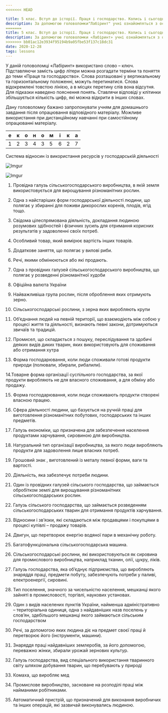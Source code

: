 ```yaml
---
<<<<<<< HEAD

title: 5 клас. Вступ до історії. Праця і господарство. Колись і сьогодні.
description: За допомогою головоломки"Лабіринт" учні ознайомляться з основними поняттями та термінами з теми "Праця та господарство".
=======
title: 5 клас. Вступ до історії. Праця і господарство. Колись і сьогодні
description: За допомогою головоломки «Лабіринт» учні ознайомляться з основними поняттями та термінами з теми «Праця та господарство»
>>>>>>> bb01ac12e3934f95194b9a05fbe53f137c18dc31
date: 2020-12-28
tags: lessons
---
```


У даній головоломці «Лабіринт» використано слово – ключ. Підставляючи замість цифр літери можна розгадати терміни та поняття до теми «Праця та господарство». Слова розташовані у вертикальному та горизонтальному положенні, можуть перетинатися. Слова відокремлені товстою лінією, а в місцях перетину слів вона відсутня. Для підказки наведено пояснення понять. Ставлячи відповіді у клітинки збільшується кількість цифр, які можна відкрити в інших словах.

Дану головоломку бажано запропонувати учням для домашнього завдання після опрацювання відповідного матеріалу. Можливе використання при дистанційному навчанні при самостійному опрацюванні матеріалу.

 

| е    | к    | о    | н    | о    | м    | і    | к    | а    |
| ---- | ---- | ---- | ---- | ---- | ---- | ---- | ---- | ---- |
| 1    | 2    | 3    | 4    | 3    | 5    | 6    | 2    | 7    |

Система відносин із використання ресурсів у господарській діяльності 

![Imgur](https://i.imgur.com/1jaGGdj.png)

![Imgur](https://i.imgur.com/5RqfPDA.png)

 

1. Провідна галузь сільськогосподарського виробництва, в якій земля використовується для вирощування різноманітних рослин.

2. Одна з найстаріших форм господарської діяльності людини, що полягає у збиранні для поживи дикорослих коренів, плодів, ягід тощо.

3. Свідома цілеспрямована діяльність, докладання людиною розумових  здібностей і фізичних зусиль для отримання корисних результатів у задоволенні своїх потреб.

4. Особливий товар, який вимірює вартість інших товарів.

5. Додаткове заняття, що полягає у вилові риби.

6. Речі, якими обмінюються або які продають.

7. Одна з провідних галузей сільськогосподарського виробництва, що полягає у розведенні різноманітної худоби

8. Офіційна валюта України

9. Найважливіша група рослин, після оброблення яких отримують зерно.

10. Сільськогосподарські рослини, з зерна яких виробляють крупи

11. Об’єднання людей на певній території, що взаємодіють між собою у процесі життя та діяльності, визнають певні закони, дотримуються звичаїв та традицій.

12. Промисел, що складається з пошуку, переслідування та здобичі деяких видів диких тварин, яких використовують для споживання або отримання хутра

13. Форма господарювання, коли люди споживали готові продукти  природи (полювали, збирали, рибалили).

  14.Товарне форма організації суспільного господарства, за якої продукти виробляють не для власного     споживання, а для обміну або продажу.

15. Форма господарювання, коли люди споживають продукти створені власною працею.

16. Сфера діяльності людини, що базується на ручній праці для виготовлення різноманітних побутових, господарських та інших предметів.

17. Галузь економіки, що призначена для забезпечення населення продуктами харчування, сировиною для виробництва.

18. Натуральний тип організації виробництва, за якого люди виробляють продукти для задоволення лише власних потреб.

19. Грошовий знак , виготовлений із металу певної форми, ваги та вартості.

20. Діяльність, яка забезпечує потреби людини.

21. Один із провідних галузей сільського господарства, що займається обробітком землі для вирощування різноманітних сільськогосподарських рослин.

22. Галузь сільського господарства, що займається розведенням сільськогосподарських тварин для отримання продуктів харчування.

23. Відносини і зв’язки, які складаються між продавцями і покупцями в процесі купівлі – продажу товарів.

24. Двигун, що перетворює енергію водяної пари в механічну роботу.

25. Багатофункціональна сільськогосподарська машина.

26. Сільськогосподарські рослини, які використовуються як сировина для промислового виробництва, наприклад тканин, олії, цукру, ліків.

27. Галузь господарства, яка об’єднує підприємства, що виробляють знаряддя праці, предмети побуту, забезпечують потреби у паливі, електроенергії, сировині.

28. Тип поселення, значного за чисельністю населення, мешканці якого зайняті в промисловості, торгівлі, наукових установах.

29. Один з видів населених пунктів України, найменша адміністративно – територіальна одиниця, одна з найдавніших назв поселень у слов’ян, здебільшого мешканці якого займаються сільським  господарством

30. Речі, за допомогою яких людина діє на предмет своєї праці й перетворює його (інструменти, машини).

31. Знаряддя праці найдавніших землеробів, за його допомогою, переважно жінки, збирали урожай зернових культур.

32. Галузь господарства, вид спеціального використання тваринного світу шляхом добування тварин, що перебувають у природі

33. Комаха, що виробляє мед

34. Промислове виробництво, засноване на розподілі праці між найманими робітниками.

35. Автоматичний пристрій, що призначений для виконання виробничих та інших операцій, які зазвичай виконувались людиною. 

 

